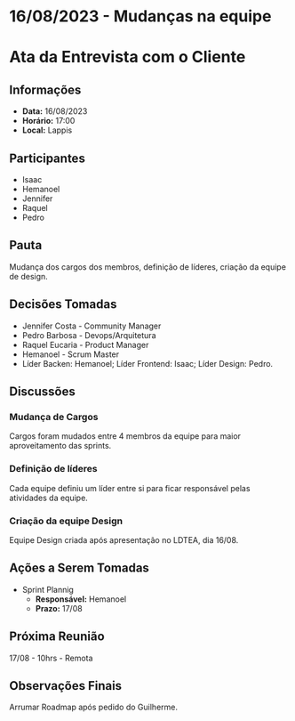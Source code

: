 # **16/08/2023 - Mudanças na equipe**

# **Ata da Entrevista com o Cliente**

## **Informações**

- **Data:** 16/08/2023
- **Horário:** 17:00
- **Local:** Lappis

## **Participantes**

- Isaac
- Hemanoel
- Jennifer
- Raquel
- Pedro

## **Pauta**

Mudança dos cargos dos membros, definição de líderes, criação da equipe de design.

## **Decisões Tomadas**

- Jennifer Costa - Community Manager
- Pedro Barbosa - Devops/Arquitetura
- Raquel Eucaria - Product Manager
- Hemanoel - Scrum Master
- Líder Backen: Hemanoel; Líder Frontend: Isaac; Líder Design: Pedro.

## **Discussões**

### **Mudança de Cargos**

Cargos foram mudados entre 4 membros da equipe para maior aproveitamento das sprints.

### **Definição de líderes**

Cada equipe definiu um líder entre si para ficar responsável pelas atividades da equipe.

### **Criação da equipe Design**

Equipe Design criada após apresentação no LDTEA, dia 16/08.

## **Ações a Serem Tomadas**

- Sprint Plannig
    - **Responsável:** Hemanoel
    - **Prazo:** 17/08

## **Próxima Reunião**

17/08 - 10hrs - Remota

## **Observações Finais**

Arrumar Roadmap após pedido do Guilherme.